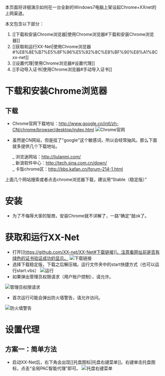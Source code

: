 本页面将详细演示如何在一台全新的Windows7电脑上架设起Chrome+XXnet的上网渠道。

本文包含以下部分：

1. [[下载和安装Chrome浏览器|使用Chrome浏览器#下载和安装Chrome浏览器]]
2. [[获取和运行XX-Net|使用Chrome浏览器#%E8%8E%B7%E5%8F%96%E5%92%8C%E8%BF%90%E8%A1%8Cxx-net]]
3. [[设置代理|使用Chrome浏览器#设置代理]]
4. [[手动导入证书|使用Chrome浏览器#手动导入证书]]

# 下载和安装Chrome浏览器
## 下载
* Chrome官网下载地址：http://www.google.cn/intl/zh-CN/chrome/browser/desktop/index.html
![Chrome官网](https://raw.githubusercontent.com/yeahwu/recycle-bin/master/cxx.JPG)
* 虽然是CN网站，但是挂了"google"这个敏感词，所以会经常抽风。那么下面就多提供几个下载地址。

  _ 浏览迷网站：http://liulanmi.com/  
  _ 新浪软件中心：http://tech.sina.com.cn/down/  
  _ 卡饭chrome区：http://bbs.kafan.cn/forum-214-1.html  

上面几个网站搜索或者点击chrome浏览器下载，建议用“Stable（稳定版）”

# 安装
* 为了不侮辱大家的智商，安装Chrome就不详解了，一路“确定”就ok了。

# 获取和运行XX-Net
* 打开[[https://github.com/XX-net/XX-Net#下载链接]]，注意看网址前是否有绿色的证书验证成功的显示。
![下载链接](https://cloud.githubusercontent.com/assets/6830787/10131883/fe7b78ba-6605-11e5-9bff-75dd7e24a42b.PNG)
* 选择下载稳定版，下载之后解压缩。运行文件夹中的start快捷方式（也可以运行start.vbs）
![运行](https://cloud.githubusercontent.com/assets/6830787/10131884/fea44a56-6605-11e5-95e0-9c8b301f45bf.PNG)
* 如果弹出管理员权限请求（用户账户控制），请允许。

![管理员权限请求](https://cloud.githubusercontent.com/assets/6830787/10132435/079df852-6609-11e5-824d-06c8c4bb929b.PNG)

* 首次运行可能会弹出防火墙警告，请允许访问。

![防火墙警告](https://cloud.githubusercontent.com/assets/6830787/10131885/feb9afa4-6605-11e5-82c5-b2f15eb2ebd2.PNG)

# 设置代理
## 方案一：简单方法
* 启动XX-Net后，右下角会出现[[托盘图标|托盘右键菜单]]。右键单击托盘图标，点击“全局PAC智能代理”即可。
![托盘右键菜单](https://cloud.githubusercontent.com/assets/6830787/10132436/07a149f8-6609-11e5-8e1b-1dbe9336b226.PNG)
